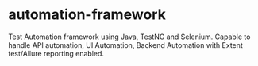 # automation-framework
Test Automation framework using Java, TestNG and Selenium. Capable to handle API automation, UI Automation, Backend Automation with Extent test/Allure reporting enabled.
